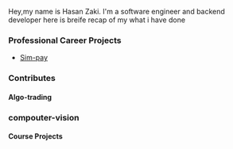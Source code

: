 Hey,my name is Hasan Zaki. I'm a software engineer and backend developer here is breife recap of my what i have done


### Professional Career Projects
- [Sim-pay](https://github.com/Hasanzakii/Ipay.git)

### Contributes


#### Algo-trading



### compouter-vision


#### Course Projects
